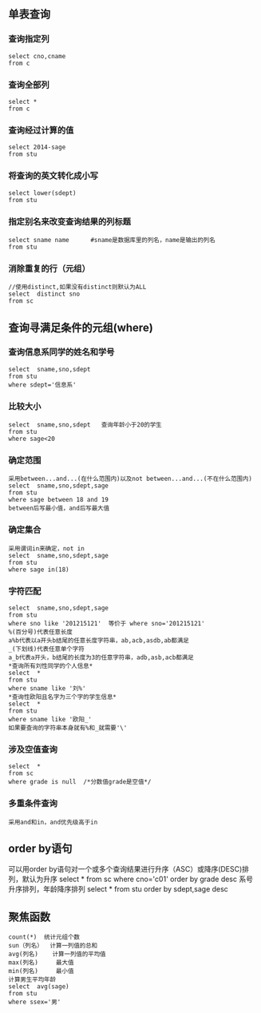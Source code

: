 ## 单表查询
### 查询指定列
    select cno,cname
    from c
### 查询全部列
    select *
    from c
### 查询经过计算的值
    select 2014-sage
    from stu
### 将查询的英文转化成小写
    select lower(sdept)
    from stu
### 指定别名来改变查询结果的列标题
    select sname name      #sname是数据库里的列名，name是输出的列名
    from stu
### 消除重复的行（元组）
    //使用distinct,如果没有distinct则默认为ALL
    select  distinct sno
    from sc
## 查询寻满足条件的元组(where)
### 查询信息系同学的姓名和学号
    select  sname,sno,sdept
    from stu
    where sdept='信息系'
### 比较大小
    select  sname,sno,sdept   查询年龄小于20的学生
    from stu
    where sage<20
### 确定范围
    采用between...and...(在什么范围内)以及not between...and...(不在什么范围内)
    select  sname,sno,sdept,sage
    from stu
    where sage between 18 and 19
    between后写最小值，and后写最大值
### 确定集合
    采用谓词in来确定，not in
    select  sname,sno,sdept,sage
    from stu
    where sage in(18)
### 字符匹配
    select  sname,sno,sdept,sage
    from stu
    where sno like '201215121'  等价于 where sno='201215121'
    %(百分号)代表任意长度
    a%b代表以a开头b结尾的任意长度字符串，ab,acb,asdb,ab都满足
    _(下划线)代表任意单个字符
    a_b代表a开头，b结尾的长度为3的任意字符串，adb,asb,acb都满足
    *查询所有刘性同学的个人信息*
    select  *
    from stu
    where sname like '刘%'
    *查询性欧阳且名字为三个字的学生信息*
    select  *
    from stu
    where sname like '欧阳_'
    如果要查询的字符串本身就有%和_就需要'\'
### 涉及空值查询
    select  *
    from sc
    where grade is null  /*分数值grade是空值*/
### 多重条件查询
    采用and和in，and优先级高于in
## order by语句
可以用order by语句对一个或多个查询结果进行升序（ASC）或降序(DESC)排列，默认为升序
    select  *
    from sc
    where cno='c01'
    order by grade desc
    系号升序排列，年龄降序排列
    select  *
    from stu
    order by sdept,sage desc
## 聚焦函数
    count(*)  统计元组个数
    sun（列名）  计算一列值的总和
    avg(列名)    计算一列值的平均值
    max(列名)     最大值
    min(列名)     最小值
    计算男生平均年龄
    select  avg(sage)
    from stu
    where ssex='男'
  
  
  
  
  
  
  
  
  
  
  
  
  
  
  
  
  
  
  
  
  
  
  
  
  
  
  
  
  
  
  
  
  
  
  
  
  
  
  
  
  
  
  
  
  
  
  
  
  
  
  
  
  
  
  
  
  
  
  
  
  
  
  
  
  
  
  
  
  
  
  
  
  
  
  
  
  
  
  
  
  
  
  
  
  
  
  
  
  
  
  
  
  

